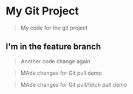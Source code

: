 # My Git Project

> My code for the git project

## I'm in the feature branch

>Another code change again 

> MAde changes for Git pull demo

> MAde changes for Git pull/fetch pull demo

